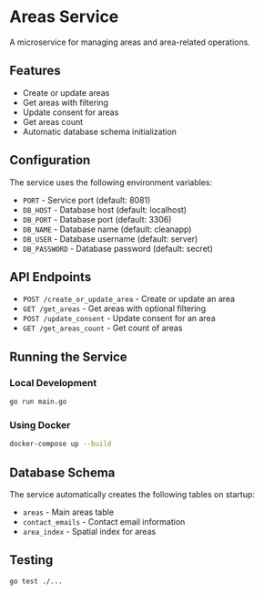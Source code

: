 # Areas Service

A microservice for managing areas and area-related operations.

## Features

- Create or update areas
- Get areas with filtering
- Update consent for areas
- Get areas count
- Automatic database schema initialization

## Configuration

The service uses the following environment variables:

- `PORT` - Service port (default: 8081)
- `DB_HOST` - Database host (default: localhost)
- `DB_PORT` - Database port (default: 3306)
- `DB_NAME` - Database name (default: cleanapp)
- `DB_USER` - Database username (default: server)
- `DB_PASSWORD` - Database password (default: secret)

## API Endpoints

- `POST /create_or_update_area` - Create or update an area
- `GET /get_areas` - Get areas with optional filtering
- `POST /update_consent` - Update consent for an area
- `GET /get_areas_count` - Get count of areas

## Running the Service

### Local Development

```bash
go run main.go
```

### Using Docker

```bash
docker-compose up --build
```

## Database Schema

The service automatically creates the following tables on startup:

- `areas` - Main areas table
- `contact_emails` - Contact email information
- `area_index` - Spatial index for areas

## Testing

```bash
go test ./...
``` 
